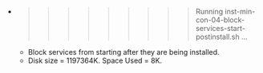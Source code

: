 * >>>>>>>>> Running inst-min-con-04-block-services-start-postinstall.sh ...
  * Block services from starting after they are being installed.
  * Disk size = 1197364K. Space Used = 8K.
